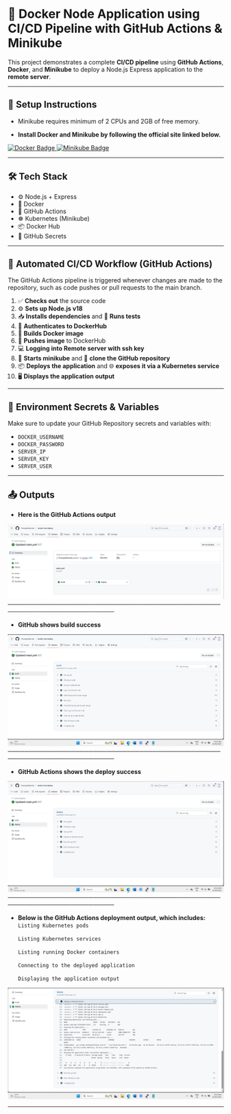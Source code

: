 # 🚀 Docker Node Application using CI/CD Pipeline with GitHub Actions & Minikube

This project demonstrates a complete **CI/CD pipeline** using **GitHub Actions**, **Docker**, and **Minikube** to deploy a Node.js Express application to the **remote server**.

---
## 🚀 Setup Instructions
- Minikube requires minimum of 2 CPUs and 2GB of free memory.

- **Install Docker and Minikube by following the official site linked below.**
<p align="left"> <a href="https://docs.docker.com/engine/install/" target="_blank"> <img src="https://img.shields.io/badge/Docker-2496ED?style=for-the-badge&logo=docker&logoColor=white" alt="Docker Badge" /> </a> <a href="https://minikube.sigs.k8s.io/docs/start/?arch=%2Flinux%2Fx86-64%2Fstable%2Fbinary+download" target="_blank"> <img src="https://img.shields.io/badge/Minikube-326CE5?style=for-the-badge&logo=kubernetes&logoColor=white" alt="Minikube Badge" /> </a> </p>

---
## 🛠️ Tech Stack
- ⚙️ Node.js + Express
- 🐳 Docker
- 🧪 GitHub Actions
- ☸️ Kubernetes (Minikube)
- 📦 Docker Hub
- 🔐 GitHub Secrets

---
## 🔁 Automated CI/CD Workflow (GitHub Actions)
The GitHub Actions pipeline is triggered whenever changes are made to the repository, such as code pushes or pull requests to the main branch.

01. ✅ **Checks out** the source code
02. ⚙️ **Sets up Node.js v18**
03. 📥 **Installs dependencies** and 🧪 **Runs tests**
04. 🔐 **Authenticates to DockerHub**
05. 🐳 **Builds Docker image**
06. 🚢 **Pushes image** to DockerHub
07. 💻 **Logging into Remote server with ssh key** 
08. 🚀 **Starts minikube** and 🧬 **clone the GitHub repository**
09. 📦 **Deploys the application** and 🌐 **exposes it via a Kubernetes service**
10. 🖥️ **Displays the application output**

---
##  🔐 Environment Secrets & Variables
Make sure to update your GitHub Repository secrets and variables with:

- `DOCKER_USERNAME`
- `DOCKER_PASSWORD`
- `SERVER_IP`
- `SERVER_KEY`
- `SERVER_USER`

---
## 📤 Outputs
- **Here is the GitHub Actions output**
  
![image alt](https://github.com/Pranaykokkonda/docker-test-deploy/blob/773e226cbc2715b5b055ba4079fddd2d7dc20f6f/01-GitHub-actions-success.jpg)
───────────────────────────────────────────────────────────────────────────
- **GitHub shows build success**
  
![image alt](https://github.com/Pranaykokkonda/docker-test-deploy/blob/773e226cbc2715b5b055ba4079fddd2d7dc20f6f/02-Build-success.jpg)
───────────────────────────────────────────────────────────────────────────
- **GitHub Actions shows the deploy success**
  
![image alt](https://github.com/Pranaykokkonda/docker-test-deploy/blob/773e226cbc2715b5b055ba4079fddd2d7dc20f6f/03-deploy-success.jpg)
───────────────────────────────────────────────────────────────────────────
- **Below is the GitHub Actions deployment output, which includes:**
    `Listing Kubernetes pods`
  
    `Listing Kubernetes services`
  
    `Listing running Docker containers`
  
    `Connecting to the deployed application`
  
    `Displaying the application output`
  
![image alt](https://github.com/Pranaykokkonda/docker-test-deploy/blob/773e226cbc2715b5b055ba4079fddd2d7dc20f6f/04-deploy-output.jpg)

---
